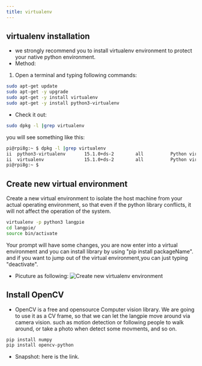 ```yaml
---
title: virtualenv 
---
```


## virtualenv installation
- we strongly recommend you to install virtualenv environment to protect your
native python environment.
- Method:
1. Open a terminal and typing following commands:
```bash
sudo apt-get update 
sudo apt-get -y upgrade 
sudo apt-get -y install virtualenv 
sudo apt-get -y install python3-virtualenv
```
- Check it out:
```bash
sudo dpkg -l |grep virtualenv 
```
you will see something like this:
```bash
pi@rpi8g:~ $ dpkg -l |grep virtualenv
ii  python3-virtualenv       15.1.0+ds-2        all          Python virtual environment                 creator
ii  virtualenv               15.1.0+ds-2        all          Python virtual environment                 creator
pi@rpi8g:~ $
```
## Create new virtual environment 
Create a new virtual environment to isolate the host machine from your actual operating environment, 
	   so that even if the python library conflicts, it will not affect the operation of the system. 
```bash
virtualenv -p python3 langpie
cd langpie/
source bin/activate
```
Your prompt will have some changes, you are now enter into a virtual environment
and you can install library by using "pip install packageName".
and if you want to jump out of the virtual environment,you can just typing
"deactivate". 
- Picuture as following:
![Create new virtualenv environment]()
## Install OpenCV
- OpenCV is a free and opensource Computer vision library. We are going to use
it as a CV frame, so that we can let the langpie move around via camera vision.
such as motion detection or following people to walk around, or take a photo
when detect some movments, and so on.
```bash
pip install numpy
pip install opencv-python 
```
- Snapshot:
here is the link.

